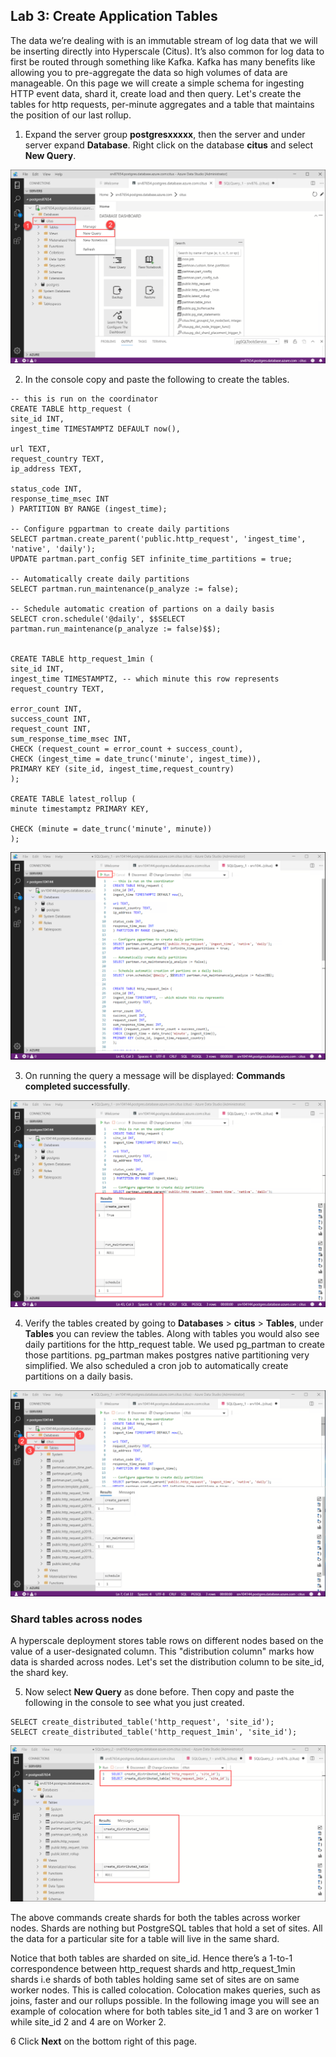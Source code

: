 ## **Lab 3: Create Application Tables**

The data we’re dealing with is an immutable stream of log data that we will be inserting directly into Hyperscale (Citus). It’s also common for log data to first be routed through something like Kafka. Kafka has many benefits like allowing you to pre-aggregate the data so high volumes of data are manageable.
On this page we will create a simple schema for ingesting HTTP event data, shard it, create load and then query.
Let's create the tables for http requests, per-minute aggregates and a table that maintains the position of our last rollup.

1. Expand the server group **postgresxxxxx**, then the server and under server expand **Database**. Right click on the database **citus** and select **New Query**.

<kbd>![](images/1query.png)</kbd>

2. In the console copy and paste the following to create the tables.

```
-- this is run on the coordinator
CREATE TABLE http_request (
site_id INT,
ingest_time TIMESTAMPTZ DEFAULT now(),

url TEXT,
request_country TEXT,
ip_address TEXT,

status_code INT,
response_time_msec INT
) PARTITION BY RANGE (ingest_time);

-- Configure pgpartman to create daily partitions
SELECT partman.create_parent('public.http_request', 'ingest_time', 'native', 'daily');
UPDATE partman.part_config SET infinite_time_partitions = true;

-- Automatically create daily partitions
SELECT partman.run_maintenance(p_analyze := false);

-- Schedule automatic creation of partions on a daily basis
SELECT cron.schedule('@daily', $$SELECT partman.run_maintenance(p_analyze := false)$$);


CREATE TABLE http_request_1min (
site_id INT,
ingest_time TIMESTAMPTZ, -- which minute this row represents
request_country TEXT,

error_count INT,
success_count INT,
request_count INT,
sum_response_time_msec INT,
CHECK (request_count = error_count + success_count),
CHECK (ingest_time = date_trunc('minute', ingest_time)),
PRIMARY KEY (site_id, ingest_time,request_country)
);

CREATE TABLE latest_rollup (
minute timestamptz PRIMARY KEY,

CHECK (minute = date_trunc('minute', minute))
);
```


<kbd>![](images/queryrun1.png)</kbd>


3. On running the query a message will be displayed: **Commands completed successfully**.


<kbd>![](images/querymsg1.png)</kbd>


4. Verify the tables created by going to **Databases** > **citus** > **Tables**, under **Tables** you can review the tables. Along with tables you would also see daily partitions for the http_request table. We used pg_partman to create those partitions. pg_partman makes postgres native partitioning very simplified. We also scheduled a cron job to automatically create partitions on a daily basis.


<kbd>![](images/query1table.png)</kbd>



### Shard tables across nodes

A hyperscale deployment stores table rows on different nodes based on the value of a user-designated column. This "distribution column" marks how data is sharded across nodes. Let's set the distribution column to be site_id, the shard key.

5. Now  select **New Query** as done before. Then copy and paste the following in the console to see what you just created. 

```
SELECT create_distributed_table('http_request', 'site_id'); 
SELECT create_distributed_table('http_request_1min', 'site_id'); 
```

<kbd>![](images/query2.png)</kbd>


The above commands create shards for both the tables across worker nodes. Shards are nothing but PostgreSQL tables that hold a set of sites. All the data for a particular site for a table will live in the same shard.

Notice that both tables are sharded on site_id. Hence there’s a 1-to-1 correspondence between http_request shards and http_request_1min shards i.e shards of both tables holding same set of sites are on same worker nodes. This is called colocation. Colocation makes queries, such as joins, faster and our rollups possible. In the following image you will see an example of colocation where for both tables site_id 1 and 3 are on worker 1 while site_id 2 and 4 are on Worker 2.

6 Click **Next** on the bottom right of this page.
